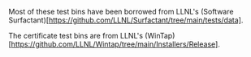 Most of these test bins have been borrowed from LLNL's (Software Surfactant)[https://github.com/LLNL/Surfactant/tree/main/tests/data].

The certificate test bins are from LLNL's (WinTap)[https://github.com/LLNL/Wintap/tree/main/Installers/Release].
